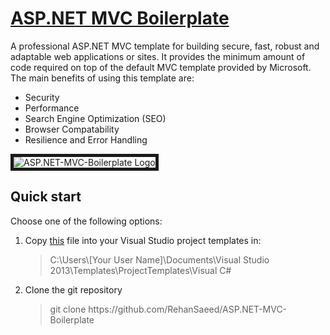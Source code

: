 <h1><a href="https://github.com/RehanSaeed/ASP.NET-MVC-Boilerplate">ASP.NET MVC Boilerplate</a></h1>

A professional ASP.NET MVC template for building secure, fast, robust and adaptable web applications or sites. It provides the minimum amount of code required on top of the default MVC template provided by Microsoft. The main benefits of using this template are:

- Security
- Performance
- Search Engine Optimization (SEO)
- Browser Compatability
- Resilience and Error Handling

<img alt="ASP.NET-MVC-Boilerplate Logo"
     border="5"
     src="https://github.com/RehanSaeed/ASP.NET-MVC-Boilerplate/blob/master/Images/Preview%20Image.png"/>

<h2>Quick start</h2>
Choose one of the following options:
<ol>
  <li>Copy <a alt="" href="https://github.com/RehanSaeed/ASP.NET-MVC-Boilerplate/blob/master/Project%20Templates/MvcBoilerplate.zip">this</a> file into your Visual Studio project templates in:
  <blockquote>C:\Users\[Your User Name]\Documents\Visual Studio 2013\Templates\ProjectTemplates\Visual C#</blockquote>
  </li>
  <li>
  Clone the git repository
  <blockquote>git clone https://github.com/RehanSaeed/ASP.NET-MVC-Boilerplate</blockquote>
  </li>
</ol>
